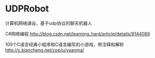 # UDPRobot

计算机网络课设，基于udp协议的聊天机器人

C#网络编程    http://blog.csdn.net/learning_hard/article/details/9144089

100个C语言经典小程序和C语言编写的小游戏，带注释和解析  http://c.biancheng.net/cpp/u/yuanma/
